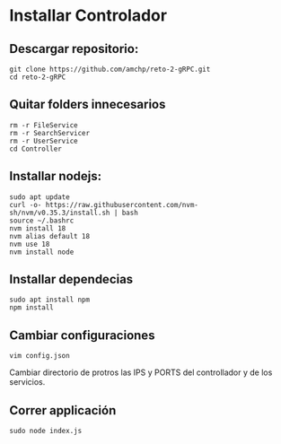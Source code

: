 # Installar Controlador

## Descargar repositorio:

```
git clone https://github.com/amchp/reto-2-gRPC.git
cd reto-2-gRPC
```

## Quitar folders innecesarios

```
rm -r FileService
rm -r SearchServicer
rm -r UserService
cd Controller
```

## Installar nodejs:
```
sudo apt update
curl -o- https://raw.githubusercontent.com/nvm-sh/nvm/v0.35.3/install.sh | bash
source ~/.bashrc 
nvm install 18
nvm alias default 18
nvm use 18
nvm install node
```

## Installar dependecias

```
sudo apt install npm
npm install
```

## Cambiar configuraciones
```
vim config.json
```
Cambiar directorio de protros las IPS y PORTS del controllador y de los servicios.

## Correr applicación
```
sudo node index.js
```



